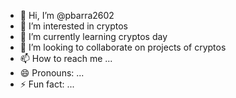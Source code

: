 - 👋 Hi, I’m @pbarra2602
- 👀 I’m interested in cryptos
- 🌱 I’m currently learning cryptos day
- 💞️ I’m looking to collaborate on projects of cryptos
- 📫 How to reach me ...
- 😄 Pronouns: ...
- ⚡ Fun fact: ...

<!---
pbarra2602/pbarra2602 is a ✨ special ✨ repository because its `README.md` (this file) appears on your GitHub profile.
You can click the Preview link to take a look at your changes.
--->
